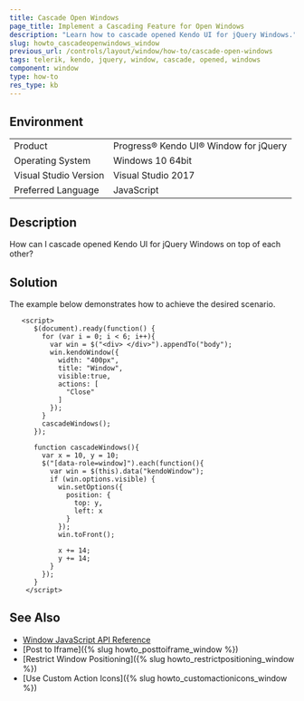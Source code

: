 ```yaml
---
title: Cascade Open Windows
page_title: Implement a Cascading Feature for Open Windows 
description: "Learn how to cascade opened Kendo UI for jQuery Windows."
slug: howto_cascadeopenwindows_window
previous_url: /controls/layout/window/how-to/cascade-open-windows
tags: telerik, kendo, jquery, window, cascade, opened, windows
component: window
type: how-to
res_type: kb
---
```


## Environment

<table>
 <tr>
  <td>Product</td>
  <td>Progress® Kendo UI® Window for jQuery</td>
 </tr>
 <tr>
  <td>Operating System</td>
  <td>Windows 10 64bit</td>
 </tr>
 <tr>
  <td>Visual Studio Version</td>
  <td>Visual Studio 2017</td>
 </tr>
 <tr>
  <td>Preferred Language</td>
  <td>JavaScript</td>
 </tr>
</table>

## Description

How can I cascade opened Kendo UI for jQuery Windows on top of each other?

## Solution

The example below demonstrates how to achieve the desired scenario.


```dojo
   <script>
      $(document).ready(function() {
        for (var i = 0; i < 6; i++){
          var win = $("<div> </div>").appendTo("body");
          win.kendoWindow({
            width: "400px",
            title: "Window",
            visible:true,
            actions: [
              "Close"
            ]
          });
        }
        cascadeWindows();
      });

      function cascadeWindows(){
        var x = 10, y = 10;
        $("[data-role=window]").each(function(){
          var win = $(this).data("kendoWindow");
          if (win.options.visible) {
            win.setOptions({
              position: {
                top: y,
                left: x
              }
            });
            win.toFront();

            x += 14;
            y += 14;
          }
        });
      }
    </script>
```

## See Also

* [Window JavaScript API Reference](/api/javascript/ui/window)
* [Post to Iframe]({% slug howto_posttoiframe_window %})
* [Restrict Window Positioning]({% slug howto_restrictpositioning_window %})
* [Use Custom Action Icons]({% slug howto_customactionicons_window %})
